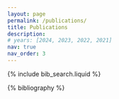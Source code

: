```yaml
---
layout: page
permalink: /publications/
title: Publications
description:
# years: [2024, 2023, 2022, 2021]
nav: true
nav_order: 3
---
```


<!-- _pages/publications.md -->

<!-- Bibsearch Feature -->

{% include bib_search.liquid %}

<div class="publications">

{% bibliography %}

</div>
